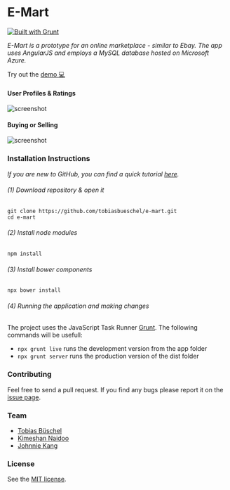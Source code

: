 # E-Mart
[![Built with Grunt](https://cdn.gruntjs.com/builtwith.svg)](http://gruntjs.com/)

*E-Mart is a prototype for an online marketplace - similar to Ebay. The app uses AngularJS and employs a MySQL database hosted on Microsoft Azure.*

Try out the [demo :computer:](https://e-mart.azurewebsites.net/)

#### User Profiles & Ratings
![screenshot](https://github.com/tobiasbueschel/e-mart/blob/master/profile.png)

#### Buying or Selling
![screenshot](https://github.com/tobiasbueschel/e-mart/blob/master/categories.png)

### Installation Instructions
*If you are new to GitHub, you can find a quick tutorial [here](http://readwrite.com/2013/09/30/understanding-github-a-journey-for-beginners-part-1).*

###### (1) Download repository & open it
```shell
git clone https://github.com/tobiasbueschel/e-mart.git
cd e-mart
```

###### (2) Install node modules
```shell
npm install
```

###### (3) Install bower components
```shell
npx bower install
```

###### (4) Running the application and making changes
The project uses the JavaScript Task Runner [Grunt](http://gruntjs.com/). The following commands will be usefull:

+ `npx grunt live` runs the development version from the app folder
+ `npx grunt server` runs the production version of the dist folder

### Contributing
Feel free to send a pull request. If you find any bugs please report it on the [issue page](https://github.com/tobiasbueschel/e-mart/issues).

### Team
- [Tobias Büschel](https://github.com/tobiasbueschel)
- [Kimeshan Naidoo](https://github.com/kimeshan)
- [Johnnie Kang](https://github.com/kajmokr)

### License
See the [MIT license](https://github.com/tobiasbueschel/e-mart/blob/master/LICENSE).

